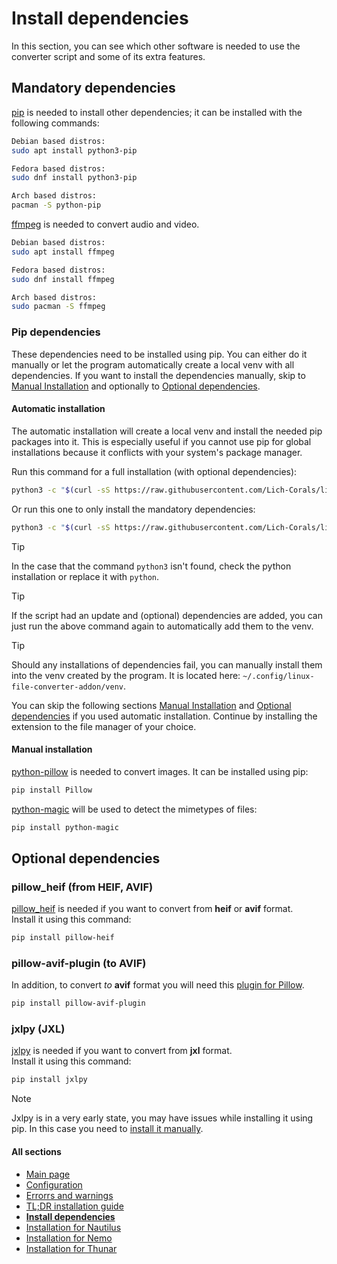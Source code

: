 # Install dependencies
In this section, you can see which other software is needed to use the converter script and some of its extra features.

## Mandatory dependencies
[pip](https://pypi.org/project/pip/) is needed to install other dependencies; it can be installed with the following commands:

```bash
Debian based distros:
sudo apt install python3-pip

Fedora based distros:
sudo dnf install python3-pip

Arch based distros:
pacman -S python-pip
```

[ffmpeg](https://ffmpeg.org/download.html#build-linux) is needed to convert audio and video.

```bash
Debian based distros:
sudo apt install ffmpeg

Fedora based distros:
sudo dnf install ffmpeg

Arch based distros:
sudo pacman -S ffmpeg
```

### Pip dependencies
These dependencies need to be installed using pip. You can either do it manually or let the program automatically create a local venv with all dependencies.
If you want to install the dependencies manually, skip to [Manual Installation](#manual-installation) and optionally to [Optional dependencies](#optional-dependencies).

#### Automatic installation
The automatic installation will create a local venv and install the needed pip packages into it. This is especially useful if you cannot use pip for global installations because it conflicts with your system's package manager.  

Run this command for a full installation (with optional dependencies):
```bash
python3 -c "$(curl -sS https://raw.githubusercontent.com/Lich-Corals/linux-file-converter-addon/main/nautilus-fileconverter.py)" --create-venv --full
```
Or run this one to only install the mandatory dependencies:
```bash
python3 -c "$(curl -sS https://raw.githubusercontent.com/Lich-Corals/linux-file-converter-addon/main/nautilus-fileconverter.py)" --create-venv
```

> [!TIP]  
> In the case that the command `python3` isn't found, check the python installation or replace it with `python`.

> [!TIP]  
> If the script had an update and (optional) dependencies are added, you can just run the above command again to automatically add them to the venv.

> [!TIP]  
> Should any installations of dependencies fail, you can manually install them into the venv created by the program. It is located here: `~/.config/linux-file-converter-addon/venv`.

You can skip the following sections [Manual Installation](#manual-installation) and [Optional dependencies](#optional-dependencies) if you used automatic installation. Continue by installing the extension to the file manager of your choice.

#### Manual installation
[python-pillow](https://python-pillow.org/) is needed to convert images. It can be installed using pip:
```bash
pip install Pillow
```

[python-magic](https://pypi.org/project/python-magic/) will be used to detect the mimetypes of files:
```bash
pip install python-magic
```

## Optional dependencies
### pillow_heif (from HEIF, AVIF)
[pillow_heif](https://pypi.org/project/pillow-heif/) is needed if you want to convert from **heif** or **avif** format.
<br/> Install it using this command:
```bash
pip install pillow-heif
```

### pillow-avif-plugin (to AVIF)
In addition, to convert *to* **avif** format you will need this [plugin for Pillow](https://pypi.org/project/pillow-avif-plugin/).
```bash
pip install pillow-avif-plugin
```

### jxlpy (JXL)
[jxlpy](https://github.com/olokelo/jxlpy) is needed if you want to convert from **jxl** format.
<br/> Install it using this command:
```bash
pip install jxlpy
```

> [!NOTE]
> Jxlpy is in a very early state, you may have issues while installing it using pip. In this case you need to [install it manually](https://github.com/olokelo/jxlpy#build-it-yourself).

#### All sections
- [Main page](https://github.com/Lich-Corals/linux-file-converter-addon/blob/main/README.md)
- [Configuration](https://github.com/Lich-Corals/linux-file-converter-addon/blob/main/markdown/configuration.md)
- [Errorrs and warnings](https://github.com/Lich-Corals/linux-file-converter-addon/blob/main/markdown/errors-and-warnings.md)
- [TL;DR installation guide](https://github.com/Lich-Corals/linux-file-converter-addon/blob/main/markdown/tldr-installation.md)
- __[Install dependencies](https://github.com/Lich-Corals/linux-file-converter-addon/blob/main/markdown/install-dependencies.md)__
- [Installation for Nautilus](https://github.com/Lich-Corals/linux-file-converter-addon/blob/main/markdown/install-nautilus.md)
- [Installation for Nemo](https://github.com/Lich-Corals/linux-file-converter-addon/blob/main/markdown/install-nemo.md)
- [Installation for Thunar](https://github.com/Lich-Corals/linux-file-converter-addon/blob/main/markdown/install-thunar.md)